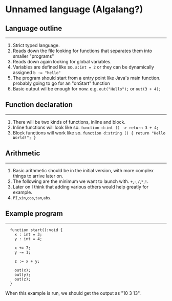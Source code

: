 # Unnamed language (Algalang?)
## Language outline
---
1. Strict typed language.
2. Reads down the file looking for functions that separates them into smaller "programs"
3. Reads down again looking for global variables.
4. Variables are defined like so. `a:int = 2` or they can be dynamically assigned `b := "hello"`
5. The program should start from a entry point like Java's main function. probably going to go for an "onStart" function
6. Basic output wil be enough for now. e.g. `out("Hello");` or `out(3 + 4);`

## Function declaration
---

1. There will be two kinds of functions, inline and block.
2. Inline functions will look like so. `function d:int () -> return 3 + 4;`
3. Block functions will work like so.  `function d:string () { return "Hello World!"; }`

## Arithmetic
---
1. Basic arithmetic should be in the initial version, with more complex things to arrive later on.
2. The following are the minimum we want to launch with. `+`,`-`,`/`,`*`,`!`.
3. Later on I think that adding various others would help greatly for example.
4. `PI`,`sin`,`cos`,`tan`,`abs`.
## Example program
---
```
  function start():void {
    x : int = 3;
    y : int = 4;

    x += 7;
    y -= 1;

    z := x + y;

    out(x);
    out(y);
    out(z);
  }
```

When this example is run, we should get the output as "10 3 13".
